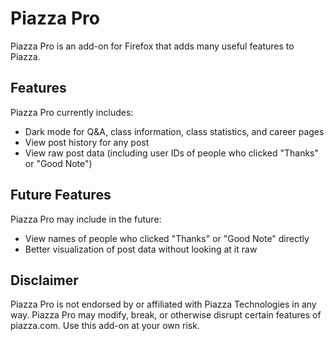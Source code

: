 # Piazza Pro
Piazza Pro is an add-on for Firefox that adds many useful features to Piazza.

## Features
Piazza Pro currently includes:
 - Dark mode for Q&A, class information, class statistics, and career pages
 - View post history for any post
 - View raw post data (including user IDs of people who clicked "Thanks" or
   "Good Note")

## Future Features
Piazza Pro may include in the future:
 - View names of people who clicked "Thanks" or "Good Note" directly
 - Better visualization of post data without looking at it raw

## Disclaimer
Piazza Pro is not endorsed by or affiliated with Piazza Technologies in any
way. Piazza Pro may modify, break, or otherwise disrupt certain features of
piazza.com. Use this add-on at your own risk.
